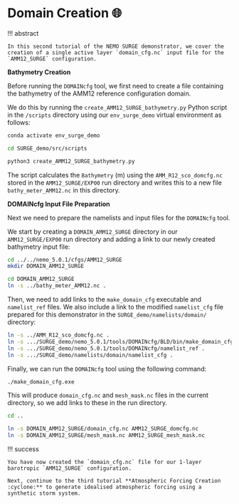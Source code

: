 # **Domain Creation :globe_with_meridians:**

!!! abstract

    In this second tutorial of the NEMO SURGE demonstrator, we cover the creation of a single active layer `domain_cfg.nc` input file for the `AMM12_SURGE` configuration.

**Bathymetry Creation**

Before running the `DOMAINcfg` tool, we first need to create a file containing the bathymetry of the AMM12 reference configuration domain. 

We do this by running the `create_AMM12_SURGE_bathymetry.py` Python script in the `/scripts` directory using our `env_surge_demo` virtual environment as follows:

```sh
conda activate env_surge_demo

cd SURGE_demo/src/scripts

python3 create_AMM12_SURGE_bathymetry.py
```

The script calculates the `Bathymetry` (m) using the `AMM_R12_sco_domcfg.nc` stored in the `AMM12_SURGE/EXP00` run directory and writes this to a new file `bathy_meter_AMM12.nc` in this directory.

**DOMAINcfg Input File Preparation**

Next we need to prepare the namelists and input files for the `DOMAINcfg` tool.

We start by creating a `DOMAIN_AMM12_SURGE` directory in our `AMM12_SURGE/EXP00` run directory and adding a link to our newly created bathymetry input file:

```sh
cd ../../nemo_5.0.1/cfgs/AMM12_SURGE
mkdir DOMAIN_AMM12_SURGE

cd DOMAIN_AMM12_SURGE
ln -s ../bathy_meter_AMM12.nc .
```
Then, we need to add links to the `make_domain_cfg` executable and `namelist_ref` files. We also include a link to the modified `namelist_cfg` file prepared for this demonstrator in the `SURGE_demo/namelists/domain/` directory:

```sh
ln -s ../AMM_R12_sco_domcfg.nc .
ln -s .../SURGE_demo/nemo_5.0.1/tools/DOMAINcfg/BLD/bin/make_domain_cfg.exe .
ln -s .../SURGE_demo/nemo_5.0.1/tools/DOMAINcfg/namelist_ref .
ln -s .../SURGE_demo/namelists/domain/namelist_cfg .
```

Finally, we can run the `DOMAINcfg` tool using the following command:

```sh
./make_domain_cfg.exe
```

This will produce `domain_cfg.nc` and `mesh_mask.nc` files in the current directory, so we add links to these in the run directory.

```sh
cd ..

ln -s DOMAIN_AMM12_SURGE/domain_cfg.nc AMM12_SURGE_domcfg.nc
ln -s DOMAIN_AMM12_SURGE/mesh_mask.nc AMM12_SURGE_mesh_mask.nc
```

!!! success

    You have now created the `domain_cfg.nc` file for our 1-layer barotropic `AMM12_SURGE` configuration.

    Next, continue to the third tutorial **Atmospheric Forcing Creation :cyclone:** to generate idealised atmospheric forcing using a synthetic storm system.